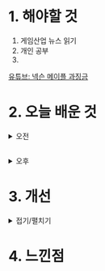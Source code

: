 
# 1. 해야할 것

1. 게임산업 뉴스 읽기 
2. 개인 공부  
3. 

[유튜브: 넥슨 메이플 과징금](https://www.youtube.com/watch?v=mtoly17P6NA)

# 2. 오늘 배운 것

<details>
<summary>오전</summary>


</details>

##

<details>
<summary>오후</summary>


</details>




# 3. 개선


<details>
<summary>접기/펼치기</summary>


</details>



# 4. 느낀점


